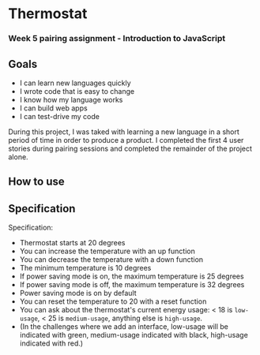 # Thermostat

### Week 5 pairing assignment - Introduction to JavaScript

## Goals

* I can learn new languages quickly
* I wrote code that is easy to change
* I know how my language works
* I can build web apps
* I can test-drive my code

During this project, I was taked with learning a new language in a short period of time in order to produce a product. I completed the first 4 user stories during pairing sessions and completed the remainder of the project alone.

## How to use

## Specification

Specification:

* Thermostat starts at 20 degrees
* You can increase the temperature with an up function
* You can decrease the temperature with a down function
* The minimum temperature is 10 degrees
* If power saving mode is on, the maximum temperature is 25 degrees
* If power saving mode is off, the maximum temperature is 32 degrees
* Power saving mode is on by default
* You can reset the temperature to 20 with a reset function
* You can ask about the thermostat's current energy usage: < 18 is `low-usage`, < 25 is `medium-usage`, anything else is `high-usage`.
* (In the challenges where we add an interface, low-usage will be indicated with green, medium-usage indicated with black, high-usage indicated with red.)